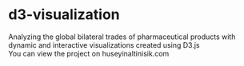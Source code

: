 # d3-visualization
Analyzing the global bilateral trades of pharmaceutical products with dynamic and interactive visualizations created using D3.js<br/>
You can view the project on huseyinaltinisik.com
